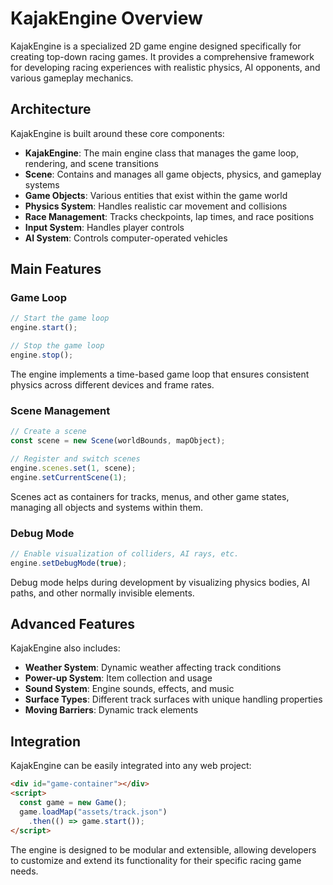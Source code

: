 # KajakEngine Overview

KajakEngine is a specialized 2D game engine designed specifically for creating top-down racing games. It provides a comprehensive framework for developing racing experiences with realistic physics, AI opponents, and various gameplay mechanics.

## Architecture

KajakEngine is built around these core components:

- **KajakEngine**: The main engine class that manages the game loop, rendering, and scene transitions
- **Scene**: Contains and manages all game objects, physics, and gameplay systems
- **Game Objects**: Various entities that exist within the game world
- **Physics System**: Handles realistic car movement and collisions
- **Race Management**: Tracks checkpoints, lap times, and race positions
- **Input System**: Handles player controls
- **AI System**: Controls computer-operated vehicles

## Main Features

### Game Loop

```typescript
// Start the game loop
engine.start();

// Stop the game loop
engine.stop();
```

The engine implements a time-based game loop that ensures consistent physics across different devices and frame rates.

### Scene Management

```typescript
// Create a scene
const scene = new Scene(worldBounds, mapObject);

// Register and switch scenes
engine.scenes.set(1, scene);
engine.setCurrentScene(1);
```

Scenes act as containers for tracks, menus, and other game states, managing all objects and systems within them.

### Debug Mode

```typescript
// Enable visualization of colliders, AI rays, etc.
engine.setDebugMode(true);
```

Debug mode helps during development by visualizing physics bodies, AI paths, and other normally invisible elements.

## Advanced Features

KajakEngine also includes:

- **Weather System**: Dynamic weather affecting track conditions
- **Power-up System**: Item collection and usage
- **Sound System**: Engine sounds, effects, and music
- **Surface Types**: Different track surfaces with unique handling properties
- **Moving Barriers**: Dynamic track elements

## Integration

KajakEngine can be easily integrated into any web project:

```html
<div id="game-container"></div>
<script>
  const game = new Game();
  game.loadMap("assets/track.json")
    .then(() => game.start());
</script>
```

The engine is designed to be modular and extensible, allowing developers to customize and extend its functionality for their specific racing game needs.